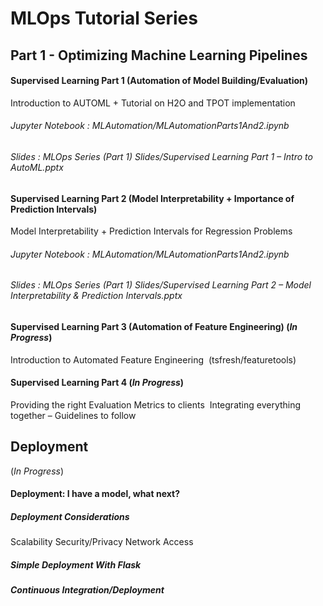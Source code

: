 # MLOps Tutorial Series 

## Part 1 - Optimizing Machine Learning Pipelines 

#### Supervised Learning Part 1 (Automation of Model Building/Evaluation)
Introduction to AUTOML  + 
Tutorial on H2O and TPOT implementation

###### *Jupyter Notebook : MLAutomation/MLAutomationParts1And2.ipynb*
###### *Slides : MLOps Series (Part 1) Slides/Supervised Learning Part 1 – Intro to AutoML.pptx*

#### Supervised Learning Part 2 (Model Interpretability + Importance of Prediction Intervals)
Model Interpretability + 
Prediction Intervals for Regression Problems

###### *Jupyter Notebook : MLAutomation/MLAutomationParts1And2.ipynb*
###### *Slides : MLOps Series (Part 1) Slides/Supervised Learning Part 2 – Model Interpretability & Prediction Intervals.pptx*


#### Supervised Learning Part 3 (Automation of Feature Engineering) (*In Progress*)

Introduction to Automated Feature Engineering  (tsfresh/featuretools)

#### Supervised Learning Part 4 (*In Progress*)

Providing the right Evaluation Metrics to clients 
Integrating everything together – Guidelines to follow

## Deployment 
(*In Progress*)
#### Deployment: I have a model, what next?
##### Deployment Considerations
  Scalability
  Security/Privacy
  Network Access
##### Simple Deployment With Flask
##### Continuous Integration/Deployment



